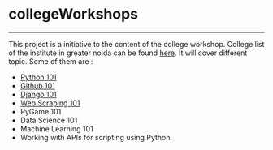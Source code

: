 # collegeWorkshops
___

This project is a initiative to the content of the college workshop. College list of the institute in greater noida can be found [here](https://github.com/GNDG/collegeWorkshops/blob/master/collegelist.md). It will cover different topic. Some of them are :
* [Python 101](workshops101/python101.md) 
* [Github 101](workshops101/github101.md) 
* [Django 101](workshops101/django101.md) 
* [Web Scraping 101](workshops101/webscraping101.md) 
* PyGame 101 
* Data Science 101 
* Machine Learning 101 
* Working with APIs for scripting using Python.